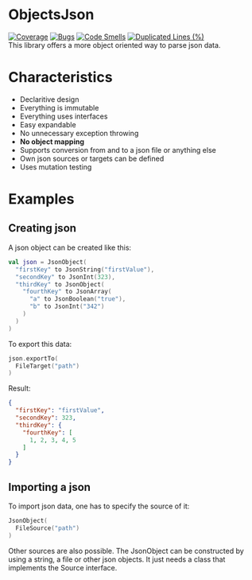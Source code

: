 # ObjectsJson
[![Coverage](https://sonarcloud.io/api/project_badges/measure?project=Shryne_ObjectsJson&metric=coverage)](https://sonarcloud.io/dashboard?id=Shryne_ObjectsJson) [![Bugs](https://sonarcloud.io/api/project_badges/measure?project=Shryne_ObjectsJson&metric=bugs)](https://sonarcloud.io/dashboard?id=Shryne_ObjectsJson) [![Code Smells](https://sonarcloud.io/api/project_badges/measure?project=Shryne_ObjectsJson&metric=code_smells)](https://sonarcloud.io/dashboard?id=Shryne_ObjectsJson) [![Duplicated Lines (%)](https://sonarcloud.io/api/project_badges/measure?project=Shryne_ObjectsJson&metric=duplicated_lines_density)](https://sonarcloud.io/dashboard?id=Shryne_ObjectsJson)  
This library offers a more object oriented way to parse json data.

# Characteristics
  * Declaritive design
  * Everything is immutable
  * Everything uses interfaces
  * Easy expandable
  * No unnecessary exception throwing
  * **No object mapping**  
  * Supports conversion from and to a json file or anything else
  * Own json sources or targets can be defined
  * Uses mutation testing  

# Examples
## Creating json
A json object can be created like this:  
```kotlin
val json = JsonObject(
  "firstKey" to JsonString("firstValue"),
  "secondKey" to JsonInt(323),
  "thirdKey" to JsonObject(
    "fourthKey" to JsonArray(
      "a" to JsonBoolean("true"),
      "b" to JsonInt("342")
    )
  )
)
```
To export this data:
```kotlin
json.exportTo(
  FileTarget("path")
)
```
Result:
```json
{
  "firstKey": "firstValue",
  "secondKey": 323,
  "thirdKey": {
    "fourthKey": [
      1, 2, 3, 4, 5
    ]
  }
}
```

## Importing a json
To import json data, one has to specify the source of it:
```kotlin
JsonObject(
  FileSource("path")
)
```
Other sources are also possible. The JsonObject can be constructed 
by using a string, a file or other json objects. It just needs a class 
that implements the Source interface.
